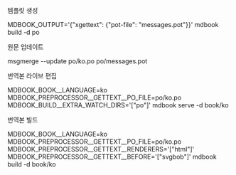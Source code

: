 템플릿 생성

MDBOOK_OUTPUT='{"xgettext": {"pot-file": "messages.pot"}}' mdbook build -d po

원문 업데이트

msgmerge --update po/ko.po po/messages.pot

번역본 라이브 편집

MDBOOK_BOOK__LANGUAGE=ko MDBOOK_PREPROCESSOR__GETTEXT__PO_FILE=po/ko.po MDBOOK_BUILD__EXTRA_WATCH_DIRS='["po"]' mdbook serve -d book/ko


번역본 빌드

MDBOOK_BOOK__LANGUAGE=ko MDBOOK_PREPROCESSOR__GETTEXT__PO_FILE=po/ko.po MDBOOK_PREPROCESSOR__GETTEXT__RENDERERS='["html"]'  MDBOOK_PREPROCESSOR__GETTEXT__BEFORE='["svgbob"]' mdbook build -d book/ko
